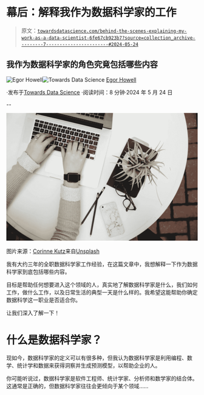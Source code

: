 # 幕后：解释我作为数据科学家的工作

> 原文：[`towardsdatascience.com/behind-the-scenes-explaining-my-work-as-a-data-scientist-6fe67cb923b7?source=collection_archive---------7-----------------------#2024-05-24`](https://towardsdatascience.com/behind-the-scenes-explaining-my-work-as-a-data-scientist-6fe67cb923b7?source=collection_archive---------7-----------------------#2024-05-24)

## 我作为数据科学家的角色究竟包括哪些内容

[](https://medium.com/@egorhowell?source=post_page---byline--6fe67cb923b7--------------------------------)![Egor Howell](https://medium.com/@egorhowell?source=post_page---byline--6fe67cb923b7--------------------------------)[](https://towardsdatascience.com/?source=post_page---byline--6fe67cb923b7--------------------------------)![Towards Data Science](https://towardsdatascience.com/?source=post_page---byline--6fe67cb923b7--------------------------------) [Egor Howell](https://medium.com/@egorhowell?source=post_page---byline--6fe67cb923b7--------------------------------)

·发布于[Towards Data Science](https://towardsdatascience.com/?source=post_page---byline--6fe67cb923b7--------------------------------) ·阅读时间：8 分钟·2024 年 5 月 24 日

--

![](img/2c244845b9527674984954fde028bf75.png)

图片来源：[Corinne Kutz](https://unsplash.com/@corinnekutz?utm_source=medium&utm_medium=referral)来自[Unsplash](https://unsplash.com/?utm_source=medium&utm_medium=referral)

我有大约三年的全职数据科学家工作经验，在这篇文章中，我想解释一下作为数据科学家到底包括哪些内容。

目标是帮助任何想要进入这个领域的人，真实地了解数据科学家是什么，我们如何工作，做什么工作，以及日常生活的典型一天是什么样的。我希望这能帮助你确定数据科学这一职业是否适合你。

让我们深入了解一下！

# 什么是数据科学家？

现如今，数据科学家的定义可以有很多种，但我认为数据科学家是利用编程、数学、统计学和数据来获得洞察并生成预测模型，以帮助企业的人。

你可能听说过，数据科学家是软件工程师、统计学家、分析师和数学家的结合体。这通常是正确的，但数据科学家往往会更倾向于某个领域……
